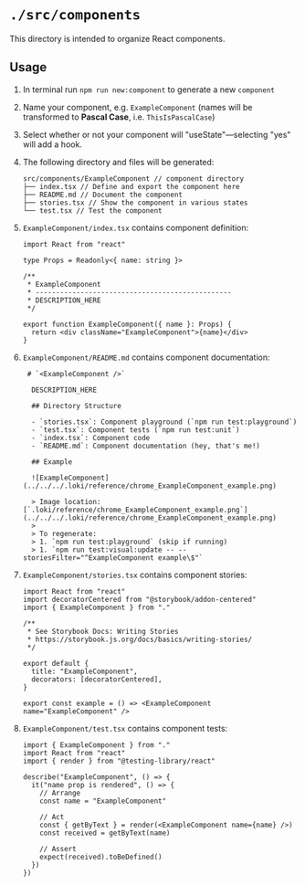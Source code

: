 # `./src/components`

This directory is intended to organize React components.

## Usage

1. In terminal run `npm run new:component` to generate a new `component`
2. Name your component, e.g. `ExampleComponent` (names will be transformed to **Pascal Case**, i.e. `ThisIsPascalCase`)
3. Select whether or not your component will "useState"—selecting "yes" will add a hook.
4. The following directory and files will be generated:
   ```
   src/components/ExampleComponent // component directory
   ├── index.tsx // Define and export the component here
   ├── README.md // Document the component
   ├── stories.tsx // Show the component in various states
   └── test.tsx // Test the component
   ```
5. `ExampleComponent/index.tsx` contains component definition:
   ```tsx
   import React from "react"

   type Props = Readonly<{ name: string }>

   /**
    * ExampleComponent
    * ------------------------------------------------
    * DESCRIPTION_HERE
    */

   export function ExampleComponent({ name }: Props) {
     return <div className="ExampleComponent">{name}</div>
   }
   ```
6. `ExampleComponent/README.md` contains component documentation:
      
        # `<ExampleComponent />`

         DESCRIPTION_HERE

         ## Directory Structure

         - `stories.tsx`: Component playground (`npm run test:playground`)
         - `test.tsx`: Component tests (`npm run test:unit`)
         - `index.tsx`: Component code
         - `README.md`: Component documentation (hey, that's me!)

         ## Example

         ![ExampleComponent](../../../.loki/reference/chrome_ExampleComponent_example.png)

         > Image location: [`.loki/reference/chrome_ExampleComponent_example.png`](../../../.loki/reference/chrome_ExampleComponent_example.png)
         > 
         > To regenerate: 
         > 1. `npm run test:playground` (skip if running)
         > 1. `npm run test:visual:update -- --storiesFilter="^ExampleComponent example\$"`
7. `ExampleComponent/stories.tsx` contains component stories:
   ```tsx
   import React from "react"
   import decoratorCentered from "@storybook/addon-centered"
   import { ExampleComponent } from "."

   /**
    * See Storybook Docs: Writing Stories
    * https://storybook.js.org/docs/basics/writing-stories/
    */

   export default {
     title: "ExampleComponent",
     decorators: [decoratorCentered],
   }

   export const example = () => <ExampleComponent name="ExampleComponent" />

   ```
8. `ExampleComponent/test.tsx` contains component tests:
   ```tsx      
   import { ExampleComponent } from "."
   import React from "react"
   import { render } from "@testing-library/react"

   describe("ExampleComponent", () => {
     it("name prop is rendered", () => {
       // Arrange
       const name = "ExampleComponent"

       // Act
       const { getByText } = render(<ExampleComponent name={name} />)
       const received = getByText(name)

       // Assert
       expect(received).toBeDefined()
     })
   })
   ```
